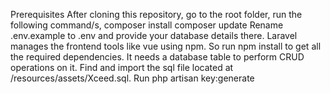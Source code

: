 Prerequisites
After cloning this repository, go to the root folder, run the following command/s,
    composer install
    composer update
Rename .env.example to .env and provide your database details there.
Laravel manages the frontend tools like vue using npm. So run npm install to get all the required dependencies.
It needs a database table to perform CRUD operations on it. Find and import the sql file located at /resources/assets/Xceed.sql.
Run
php artisan key:generate
